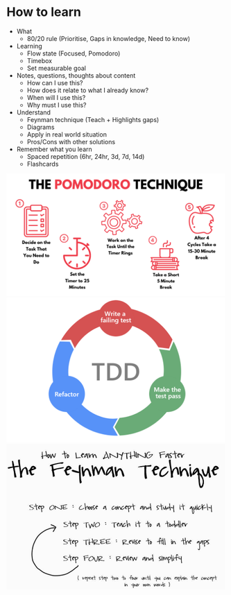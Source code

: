 # How to learn

* What
  * 80/20 rule (Prioritise, Gaps in knowledge, Need to know)
* Learning
  * Flow state (Focused, Pomodoro)
  * Timebox
  * Set measurable goal
* Notes, questions, thoughts about content
  * How can I use this?
  * How does it relate to what I already know?
  * When will I use this?
  * Why must I use this?
* Understand
  * Feynman technique (Teach + Highlights gaps)
  * Diagrams
  * Apply in real world situation
  * Pros/Cons with other solutions
* Remember what you learn
  * Spaced repetition (6hr, 24hr, 3d, 7d, 14d)
  * Flashcards

![pomodoro](./resources/pomodoro.png)
![tdd](./resources/tdd.png)
![Feynman](./resources/feynman-technique.jpg)

